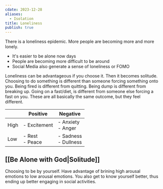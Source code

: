 ```yaml
---
cdate: 2023-12-28
aliases:
  - Isolation
title: Loneliness
publish: true
---
```


There is a loneliness epidemic. More people are becoming more and more lonely.

- It's easier to be alone now days
- People are becoming more difficult to be around
- Social Media also generate a sense of loneliness or FOMO

 Loneliness can be advantageous if you choose it. Then it becomes solitude.
 Choosing to do something is different than someone forcing something onto you. Being fired is different from quitting. Being dump is different from breaking up. Going on a fast/diet, is different from someone else forcing a fast on you. These are all basically the same outcome, but they feel different.

|  | Positive | Negative |
| ---- | ---- | ---- |
| High | - Excitement<br> | - Anxiety<br>- Anger<br> |
| Low | - Rest<br>- Peace | - Sadness<br>- Dullness |

## [[Be Alone with God|Solitude]]
Choosing to be by yourself. Have advantage of brining high arousal emotions to low arousal emotions. You also get to know yourself better, thus ending up better engaging in social activities. 


